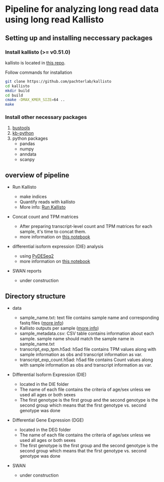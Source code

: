 # Pipeline for analyzing long read data using long read Kallisto

## Setting up and installing neccessary packages

### Install kallisto (>= v0.51.0)

kallisto is located in [this repo](https://github.com/pachterlab/kallisto).

Follow commands for installation

```bash
git clone https://github.com/pachterlab/kallisto
cd kallisto
mkdir build
cd build
cmake -DMAX_KMER_SIZE=64 ..
make 
```
### Install other necessary packages

1. [bustools](https://github.com/BUStools/bustools?tab=readme-ov-file#installation)
2. [kb-python](https://github.com/pachterlab/kb_python?tab=readme-ov-file#installation)
3. python packages
    - pandas
    - numpy
    - anndata
    - scanpy


## overview of pipeline

- Run Kallisto
    - make indices
    - Quantify reads with kallisto
    - More info: [Run Kallisto](kallisto-lr.md)

- Concat count and TPM matrices
    - After preparing transcript-level count and TPM matrices for each sample, it's time to concat them.
    - more information on [this notebook](analysis_pipeline.ipynb)

- differential isoform expression (DIE) analysis
    - using [PyDESeq2](https://pydeseq2.readthedocs.io/en/latest/)
    - more information on [this notebook](analysis_pipeline.ipynb)

- SWAN reports
    - under construction

## Directory structure

- data
    - sample_name.txt: text file contains sample name and corresponding fastq files ([more info](kallisto-lr.md))
    - Kallisto outputs per sample ([more info](kallisto-lr.md))
    - sample_metadata.csv: CSV table contains information about each sample. sample name should match the sample name in sample_name.txt
    - transcript_exp_tpm.h5ad: h5ad file contains TPM values along with sample information as obs and transcript information as var.
    - transcript_exp_count.h5ad: h5ad file contains Count values along with sample information as obs and transcript information as var.
    
- Differential Isoform Expression (DIE)
    - located in the DIE folder
    - The name of each file contains the criteria of age/sex unless we used all ages or both sexes
    - The first genotype is the first group and the second genotype is the second group which means that the first genotype vs. second genotype was done
 
- Differential Gene Expression (DGE)
    - located in the DEG folder
    - The name of each file contains the criteria of age/sex unless we used all ages or both sexes
    - The first genotype is the first group and the second genotype is the second group which means that the first genotype vs. second genotype was done
    
- SWAN
    - under construction
